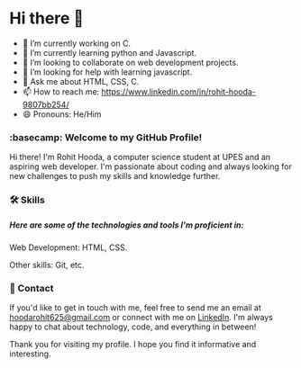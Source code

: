 # Hi there 👋

- 🔭 I’m currently working on C.
- 🌱 I’m currently learning python and Javascript.
- 👯 I’m looking to collaborate on web development projects.
- 🤔 I’m looking for help with learning javascript.
- 💬 Ask me about HTML, CSS, C.
- 📫 How to reach me: https://www.linkedin.com/in/rohit-hooda-9807bb254/
- 😄 Pronouns: He/Him


### :basecamp: Welcome to my GitHub Profile!

Hi there! I'm Rohit Hooda, a computer science student at UPES and an aspiring web developer. I'm passionate about coding and always looking for new challenges to push my skills and knowledge further.

### :hammer_and_wrench: Skills

##### Here are some of the technologies and tools I'm proficient in:

Web Development: HTML, CSS.

Other skills: Git, etc.

### :iphone: Contact

If you'd like to get in touch with me, feel free to send me an email at hoodarohit625@gmail.com or connect with me on [LinkedIn](https://www.linkedin.com/in/rohit-hooda-9807bb254/). I'm always happy to chat about technology, code, and everything in between!

Thank you for visiting my profile. I hope you find it informative and interesting.
